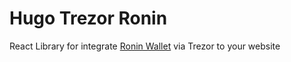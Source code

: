 # Hugo Trezor Ronin

React Library for integrate [Ronin Wallet](https://roninwallet.io/) via Trezor to your website
